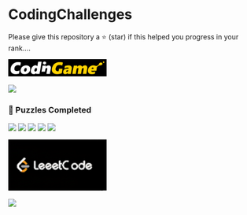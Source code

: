 
# CodingChallenges
Please give this repository a ⭐ (star) if this helped you progress in your rank.... </br>


<p href="https://www.codingame.com">
  <img src="https://raw.githubusercontent.com/hugoelitecoder/CodingChallenges/main/CodingGame/Images/CodingGameLogo.png" alt="CodingGame Logo" width="200"/>
</p>

<a href="https://www.codingame.com/profile/7489c8e2d2f5c35b36cc1a4ef0fde6749950261">
    <img src="https://img.shields.io/badge/CodinGame-Profile-yellow?style=for-the-badge&logo=codingame&logoColor=black" />
</a>

### 🔎 Puzzles Completed
[![](https://img.shields.io/github/directory-file-count/hugoelitecoder/CodingChallenges/CodingGame/Solutions/Easy?label=Easy&color=green)](https://github.com/hugoelitecoder/CodingChallenges/tree/main/CodingGame/Solutions/Easy)
[![](https://img.shields.io/github/directory-file-count/hugoelitecoder/CodingChallenges/CodingGame/Solutions/Medium?label=Medium&color=yellow)](https://github.com/hugoelitecoder/CodingChallenges/tree/main/CodingGame/Solutions/Medium)
[![](https://img.shields.io/github/directory-file-count/hugoelitecoder/CodingChallenges/CodingGame/Solutions/Hard?label=Hard&color=red)](https://github.com/hugoelitecoder/CodingChallenges/tree/main/CodingGame/Solutions/Hard)
[![](https://img.shields.io/github/directory-file-count/hugoelitecoder/CodingChallenges/CodingGame/Solutions/Optim?label=Optim&color=blue)](https://github.com/hugoelitecoder/CodingChallenges/tree/main/CodingGame/Solutions/Optim)
[![](https://img.shields.io/github/directory-file-count/hugoelitecoder/CodingChallenges/CodingGame/Solutions/Bots?label=Bots&color=black)](https://github.com/hugoelitecoder/CodingChallenges/tree/main/CodingGame/Solutions/Bots)

<p>
  <img src="https://raw.githubusercontent.com/hugoelitecoder/CodingChallenges/main/LeetCode/Images/LeetCodeLogo.png" alt="LeetCode Logo" width="200"/>
</p>

<a href="https://leetcode.com/u/hugoelitecoder/">
    <img src="https://img.shields.io/badge/LeetCode-Profile-orange?style=for-the-badge&logo=leetcode&logoColor=white" />
</a>





